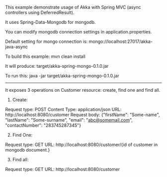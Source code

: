 This example demonstrate usage of Akka with Spring MVC (async controllers using DeferredResult<T>).

It uses Spring-Data-Mongodb for mongodb.

You can modify mongodb connection settings in application.properties.

Default setting for mongo connection is: mongo://localhost:27017/akka-java-async

To build this example: mvn clean install

It will produce: target/akka-spring-mongo-0.1.0.jar

To run this: java -jar target/akka-spring-mongo-0.1.0.jar

----------------

It exposes 3 operations on Customer resource: create, find one and find all.

1. Create:

Request type: POST
Content Type: application/json
URL: http://localhost:8080/customer
Request body: {"firstName": "Some-name", "lastName": "Some-surname", "email": "abc@somemail.com", "contactNumber": "283745287345"}

2. Find One:

Request type: GET
URL: http://localhost:8080/customer/{id of customer in mongodb document.}

3. Find all:

Request type: GET
URL: http://localhost:8080/customer
